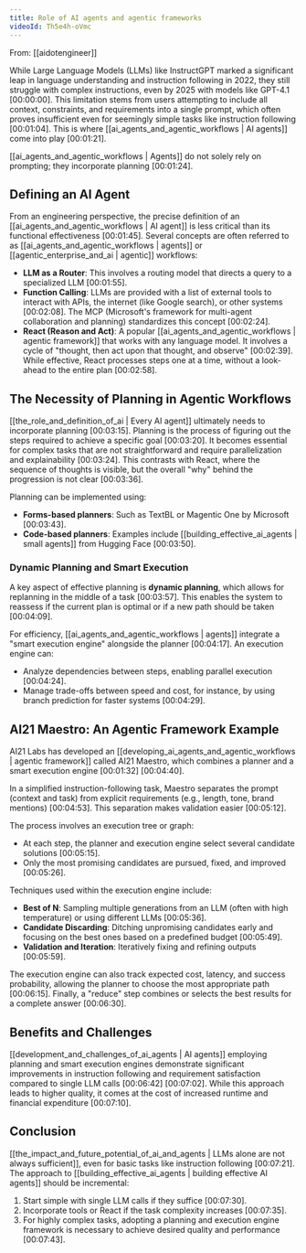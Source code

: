 ```yaml
---
title: Role of AI agents and agentic frameworks
videoId: Th5e4h-oVmc
---
```


From: [[aidotengineer]] <br/> 

While Large Language Models (LLMs) like InstructGPT marked a significant leap in language understanding and instruction following in 2022, they still struggle with complex instructions, even by 2025 with models like GPT-4.1 <a class="yt-timestamp" data-t="00:00:00">[00:00:00]</a>. This limitation stems from users attempting to include all context, constraints, and requirements into a single prompt, which often proves insufficient even for seemingly simple tasks like instruction following <a class="yt-timestamp" data-t="00:01:04">[00:01:04]</a>. This is where [[ai_agents_and_agentic_workflows | AI agents]] come into play <a class="yt-timestamp" data-t="00:01:21">[00:01:21]</a>.

[[ai_agents_and_agentic_workflows | Agents]] do not solely rely on prompting; they incorporate planning <a class="yt-timestamp" data-t="00:01:24">[00:01:24]</a>.

## Defining an AI Agent

From an engineering perspective, the precise definition of an [[ai_agents_and_agentic_workflows | AI agent]] is less critical than its functional effectiveness <a class="yt-timestamp" data-t="00:01:45">[00:01:45]</a>. Several concepts are often referred to as [[ai_agents_and_agentic_workflows | agents]] or [[agentic_enterprise_and_ai | agentic]] workflows:

*   **LLM as a Router**: This involves a routing model that directs a query to a specialized LLM <a class="yt-timestamp" data-t="00:01:55">[00:01:55]</a>.
*   **Function Calling**: LLMs are provided with a list of external tools to interact with APIs, the internet (like Google search), or other systems <a class="yt-timestamp" data-t="00:02:08">[00:02:08]</a>. The MCP (Microsoft's framework for multi-agent collaboration and planning) standardizes this concept <a class="yt-timestamp" data-t="00:02:24">[00:02:24]</a>.
*   **React (Reason and Act)**: A popular [[ai_agents_and_agentic_workflows | agentic framework]] that works with any language model. It involves a cycle of "thought, then act upon that thought, and observe" <a class="yt-timestamp" data-t="00:02:39">[00:02:39]</a>. While effective, React processes steps one at a time, without a look-ahead to the entire plan <a class="yt-timestamp" data-t="00:02:58">[00:02:58]</a>.

## The Necessity of Planning in Agentic Workflows

[[the_role_and_definition_of_ai | Every AI agent]] ultimately needs to incorporate planning <a class="yt-timestamp" data-t="00:03:15">[00:03:15]</a>. Planning is the process of figuring out the steps required to achieve a specific goal <a class="yt-timestamp" data-t="00:03:20">[00:03:20]</a>. It becomes essential for complex tasks that are not straightforward and require parallelization and explainability <a class="yt-timestamp" data-t="00:03:24">[00:03:24]</a>. This contrasts with React, where the sequence of thoughts is visible, but the overall "why" behind the progression is not clear <a class="yt-timestamp" data-t="00:03:36">[00:03:36]</a>.

Planning can be implemented using:
*   **Forms-based planners**: Such as TextBL or Magentic One by Microsoft <a class="yt-timestamp" data-t="00:03:43">[00:03:43]</a>.
*   **Code-based planners**: Examples include [[building_effective_ai_agents | small agents]] from Hugging Face <a class="yt-timestamp" data-t="00:03:50">[00:03:50]</a>.

### Dynamic Planning and Smart Execution

A key aspect of effective planning is **dynamic planning**, which allows for replanning in the middle of a task <a class="yt-timestamp" data-t="00:03:57">[00:03:57]</a>. This enables the system to reassess if the current plan is optimal or if a new path should be taken <a class="yt-timestamp" data-t="00:04:09">[00:04:09]</a>.

For efficiency, [[ai_agents_and_agentic_workflows | agents]] integrate a "smart execution engine" alongside the planner <a class="yt-timestamp" data-t="00:04:17">[00:04:17]</a>. An execution engine can:
*   Analyze dependencies between steps, enabling parallel execution <a class="yt-timestamp" data-t="00:04:24">[00:04:24]</a>.
*   Manage trade-offs between speed and cost, for instance, by using branch prediction for faster systems <a class="yt-timestamp" data-t="00:04:29">[00:04:29]</a>.

## AI21 Maestro: An Agentic Framework Example

AI21 Labs has developed an [[developing_ai_agents_and_agentic_workflows | agentic framework]] called AI21 Maestro, which combines a planner and a smart execution engine <a class="yt-timestamp" data-t="00:01:32">[00:01:32]</a> <a class="yt-timestamp" data-t="00:04:40">[00:04:40]</a>.

In a simplified instruction-following task, Maestro separates the prompt (context and task) from explicit requirements (e.g., length, tone, brand mentions) <a class="yt-timestamp" data-t="00:04:53">[00:04:53]</a>. This separation makes validation easier <a class="yt-timestamp" data-t="00:05:12">[00:05:12]</a>.

The process involves an execution tree or graph:
*   At each step, the planner and execution engine select several candidate solutions <a class="yt-timestamp" data-t="00:05:15">[00:05:15]</a>.
*   Only the most promising candidates are pursued, fixed, and improved <a class="yt-timestamp" data-t="00:05:26">[00:05:26]</a>.

Techniques used within the execution engine include:
*   **Best of N**: Sampling multiple generations from an LLM (often with high temperature) or using different LLMs <a class="yt-timestamp" data-t="00:05:36">[00:05:36]</a>.
*   **Candidate Discarding**: Ditching unpromising candidates early and focusing on the best ones based on a predefined budget <a class="yt-timestamp" data-t="00:05:49">[00:05:49]</a>.
*   **Validation and Iteration**: Iteratively fixing and refining outputs <a class="yt-timestamp" data-t="00:05:59">[00:05:59]</a>.

The execution engine can also track expected cost, latency, and success probability, allowing the planner to choose the most appropriate path <a class="yt-timestamp" data-t="00:06:15">[00:06:15]</a>. Finally, a "reduce" step combines or selects the best results for a complete answer <a class="yt-timestamp" data-t="00:06:30">[00:06:30]</a>.

## Benefits and Challenges

[[development_and_challenges_of_ai_agents | AI agents]] employing planning and smart execution engines demonstrate significant improvements in instruction following and requirement satisfaction compared to single LLM calls <a class="yt-timestamp" data-t="00:06:42">[00:06:42]</a> <a class="yt-timestamp" data-t="00:07:02">[00:07:02]</a>. While this approach leads to higher quality, it comes at the cost of increased runtime and financial expenditure <a class="yt-timestamp" data-t="00:07:10">[00:07:10]</a>.

## Conclusion

[[the_impact_and_future_potential_of_ai_and_agents | LLMs alone are not always sufficient]], even for basic tasks like instruction following <a class="yt-timestamp" data-t="00:07:21">[00:07:21]</a>. The approach to [[building_effective_ai_agents | building effective AI agents]] should be incremental:
1.  Start simple with single LLM calls if they suffice <a class="yt-timestamp" data-t="00:07:30">[00:07:30]</a>.
2.  Incorporate tools or React if the task complexity increases <a class="yt-timestamp" data-t="00:07:35">[00:07:35]</a>.
3.  For highly complex tasks, adopting a planning and execution engine framework is necessary to achieve desired quality and performance <a class="yt-timestamp" data-t="00:07:43">[00:07:43]</a>.